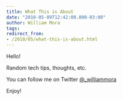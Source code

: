 ```yaml
--- 
title: What This is About
date: "2010-05-09T12:42:00.000-03:00"
author: William Mora
tags: 
redirect_from: 
- /2010/05/what-this-is-about.html
---
```


Hello!

Random tech tips, thoughts, etc.

You can follow me on Twitter [@_williammora](http://www.twitter.com/_williammora)

Enjoy!